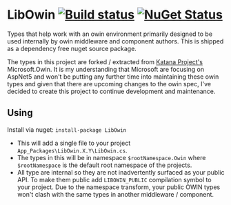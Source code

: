 LibOwin [![Build status](https://ci.appveyor.com/api/projects/status/uvrk7uy2rx99m69n?svg=true)](https://ci.appveyor.com/project/damianh/libowin) [![NuGet Status](http://img.shields.io/nuget/v/LibOwin.svg?style=flat)](https://www.nuget.org/packages/LibOwin/)
=====

Types that help work with an owin environment primarily designed to be used internally by owin middleware and component authors. This is shipped as a dependency free nuget source package.

The types in this project are forked / extracted from [Katana Project's](http://katanaproject.codeplex.com/) Microsoft.Owin. It is my understanding that Microsoft are focusing on AspNet5 and won't be putting any further time into maintaining these owin types and given that there are upcoming changes to the owin spec, I've decided to create this project to continue development and maintenance.

Using
-----
Install via nuget:
`install-package LibOwin`

 - This will add a single file to your project `App_Packages\LibOwin.X.Y\LibOwin.cs`.
 - The types in this will be in namespace `$rootNamespace.Owin` where `$rootNamespace` is the default root namespace of the projects.
 - All type are internal so they are not inadvertently surfaced as your public API. To make them public add `LIBOWIN_PUBLIC` compilation symbol to your project. Due to the namespace transform, your public OWIN types won't clash with the same types in another middleware / component.
